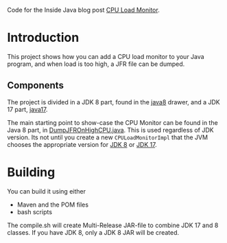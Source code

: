 Code for the Inside Java blog post [CPU Load Monitor](https://jaokim.github.io/2024/06/02/cpu-load-monitor).

# Introduction
This project shows how you can add a CPU load monitor to your Java program, and when load is too high, a JFR file can be dumped.

## Components
The project is divided in a JDK 8 part, found in the [java8](src/main/java8) drawer, and a JDK 17 part, [java17](src/main/java17).

The main starting point to show-case the CPU Monitor can be found in the Java 8 part, in [DumpJFROnHighCPU.java](src/main/java8/inside/dumpster/monitor/DumpJFROnHighCPU.java). This is used regardless of JDK version. Its not until you create a new `CPULoadMonitorImpl` that the JVM chooses the appropriate version for [JDK 8](src/main/java8/inside/dumpster/monitor/CPULoadMonitorImpl.java) or [JDK 17](src/main/java17/inside/dumpster/monitor/CPULoadMonitorImpl.java).

# Building
You can build it using either
* Maven and the POM files
* bash scripts

The compile.sh will create Multi-Release JAR-file to combine JDK 17 and 8 classes. If you have JDK 8, only a JDK 8 JAR will be created.